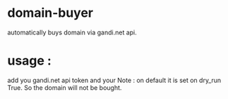 # domain-buyer
automatically buys domain via gandi.net api.

# usage :
add you gandi.net api token and your 
Note : on default it is set on dry_run True. So the domain will not be bought.
